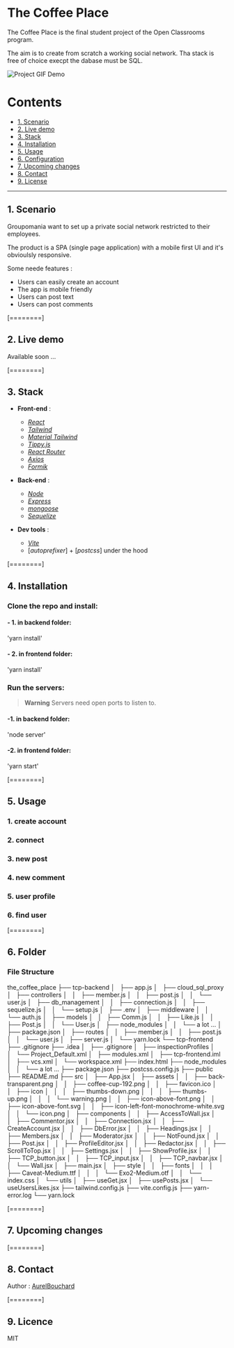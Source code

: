 # The Coffee Place

The Coffee Place is the final student project of the Open Classrooms program.

The aim is to create from scratch a working social network. Tha stack is free of choice execpt the dabase must be SQL.

![Project GIF Demo](img/demo.gif)

Contents
========

 * [1. Scenario](#why)
 * [2. Live demo](#demo)
 * [3. Stack](#stack)
 * [4. Installation](#installation)
 * [5. Usage](#usage)
 * [6. Configuration](#configuration)
 * [7. Upcoming changes](#upcoming)
 * [8. Contact](#contact)
 * [9. License](#license)

------------
<a name="why"></a>
## 1. Scenario

Groupomania want to set up a private social network restricted to their employees.

The product is a SPA (single page application) with a mobile first UI and it's obvioulsly responsive.

Some neede features :
+ Users can easily create an account
+ The app is mobile friendly
+ Users can post text
+ Users can post comments

[========]

<a name="why"></a>
## 2. Live demo

Available soon ...

[========]

<a name="why"></a>
## 3. Stack

- **Front-end** :
    * [*React*](https://reactjs.org "reactjs.org")
    * [*Tailwind*](https://tailwindcss.com "tailwindcss.com")
    * [*Material Tailwind*](https://www.material-tailwind.com/ "www.material-tailwind.com")
    * [*Tippy.js*](https://atomiks.github.io/tippyjs/ "Tippy.js")
    * [*React Router*](https://reactrouter.com/docs/en/v6 "React Router")
    * [*Axios*](https://axios-http.com "Axios")
    * [*Formik*](https://formik.org/ "formik.org")


- **Back-end** :
    * [*Node*](https://nodejs.org/en/ "nodejs.org")
    * [*Express*](https://expressjs.com/ "expressjs.com")
    * [*mongoose*](https://mongoosejs.com/ "mongoosejs.com")
    * [*Sequelize*](https://sequelize.org// "sequelize.org")
    
    
- **Dev tools** :
    * [*Vite*](https://vitejs.dev/ "vitejs.dev")
    * [*autoprefixer*] + [*postcss*] under the hood
    
[========]

<a name="why"></a>
## 4. Installation


### Clone the repo and install:

#### - 1. in backend folder:
'yarn install'

#### - 2. in frontend folder:
'yarn install'
	
### Run the servers:
> **Warning**
> Servers need open ports to listen to.

#### -1. in backend folder:
'node server'
#### -2. in frontend folder:
'yarn start'


[========]

<a name="why"></a>
## 5. Usage

### 1. create account
### 2. connect
### 3. new post
### 4. new comment
### 5. user profile
### 6. find user

[========]

<a name="why"></a>
## 6. Folder

### File Structure
the_coffee_place
├── tcp-backend
│   ├── app.js
│   ├── cloud_sql_proxy
│   ├── controllers
│   │   ├── member.js
│   │   ├── post.js
│   │   └── user.js
│   ├── db_management
│   │   ├── connection.js
│   │   ├── sequelize.js
│   │   └── setup.js
│   ├── .env
│   ├── middleware
│   │   └── auth.js
│   ├── models
│   │   ├── Comm.js
│   │   ├── Like.js
│   │   ├── Post.js
│   │   └── User.js
│   ├── node_modules
│   │   └── a lot ...
│   ├── package.json
│   ├── routes
│   │   ├── member.js
│   │   ├── post.js
│   │   └── user.js
│   ├── server.js
│   └── yarn.lock
└── tcp-frontend
    ├── .gitignore
    ├── .idea
    │   ├── .gitignore
    │   ├── inspectionProfiles
    │   │   └── Project_Default.xml
    │   ├── modules.xml
    │   ├── tcp-frontend.iml
    │   ├── vcs.xml
    │   └── workspace.xml
    ├── index.html
    ├── node_modules
│   │   └── a lot ...
    ├── package.json
    ├── postcss.config.js
    ├── public
    ├── README.md
    ├── src
    │   ├── App.jsx
    │   ├── assets
    │   │   ├── back-transparent.png
    │   │   ├── coffee-cup-192.png
    │   │   ├── favicon.ico
    │   │   ├── icon
    │   │   │   ├── thumbs-down.png
    │   │   │   ├── thumbs-up.png
    │   │   │   └── warning.png
    │   │   ├── icon-above-font.png
    │   │   ├── icon-above-font.svg
    │   │   ├── icon-left-font-monochrome-white.svg
    │   │   └── icon.png
    │   ├── components
    │   │   ├── AccessToWall.jsx
    │   │   ├── Commentor.jsx
    │   │   ├── Connection.jsx
    │   │   ├── CreateAccount.jsx
    │   │   ├── DbError.jsx
    │   │   ├── Headings.jsx
    │   │   ├── Members.jsx
    │   │   ├── Moderator.jsx
    │   │   ├── NotFound.jsx
    │   │   ├── Post.jsx
    │   │   ├── ProfileEditor.jsx
    │   │   ├── Redactor.jsx
    │   │   ├── ScrollToTop.jsx
    │   │   ├── Settings.jsx
    │   │   ├── ShowProfile.jsx
    │   │   ├── TCP_button.jsx
    │   │   ├── TCP_input.jsx
    │   │   ├── TCP_navbar.jsx
    │   │   └── Wall.jsx
    │   ├── main.jsx
    │   ├── style
    │   │   ├── fonts
    │   │   │   ├── Caveat-Medium.ttf
    │   │   │   └── Exo2-Medium.otf
    │   │   └── index.css
    │   └── utils
    │       ├── useGet.jsx
    │       ├── usePosts.jsx
    │       └── useUsersLikes.jsx
    ├── tailwind.config.js
    ├── vite.config.js
    ├── yarn-error.log
    └── yarn.lock

    
[========]

<a name="upcoming"></a>
## 7. Upcoming changes

[========]

<a name="contact"></a>
## 8. Contact
Author : [AurelBouchard](mailto:au.bouchard@gmail.com)

[========]

<a name="licence"></a>
## 9. Licence
MIT
